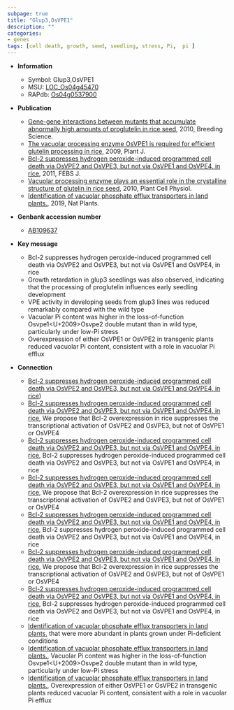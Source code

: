 ```yaml
---
subpage: true
title: "Glup3,OsVPE1"
description: ""
categories:
- genes
tags: [cell death, growth, seed, seedling, stress, Pi,  pi ]
---
```


* **Information**  
    + Symbol: Glup3,OsVPE1  
    + MSU: [LOC_Os04g45470](http://rice.plantbiology.msu.edu/cgi-bin/ORF_infopage.cgi?orf=LOC_Os04g45470)  
    + RAPdb: [Os04g0537900](http://rapdb.dna.affrc.go.jp/viewer/gbrowse_details/irgsp1?name=Os04g0537900)  

* **Publication**  
    + [Gene-gene interactions between mutants that accumulate abnormally high amounts of proglutelin in rice seed](http://www.ncbi.nlm.nih.gov/pubmed?term=Gene-gene+interactions+between+mutants+that+accumulate+abnormally+high+amounts+of+proglutelin+in+rice+seed%5BTitle%5D), 2010, Breeding Science.
    + [The vacuolar processing enzyme OsVPE1 is required for efficient glutelin processing in rice](http://www.ncbi.nlm.nih.gov/pubmed?term=The+vacuolar+processing+enzyme+OsVPE1+is+required+for+efficient+glutelin+processing+in+rice%5BTitle%5D), 2009, Plant J.
    + [Bcl-2 suppresses hydrogen peroxide-induced programmed cell death via OsVPE2 and OsVPE3, but not via OsVPE1 and OsVPE4, in rice](http://www.ncbi.nlm.nih.gov/pubmed?term=Bcl-2+suppresses+hydrogen+peroxide-induced+programmed+cell+death+via+OsVPE2+and+OsVPE3,+but+not+via+OsVPE1+and+OsVPE4,+in+rice%5BTitle%5D), 2011, FEBS J.
    + [Vacuolar processing enzyme plays an essential role in the crystalline structure of glutelin in rice seed](http://www.ncbi.nlm.nih.gov/pubmed?term=Vacuolar+processing+enzyme+plays+an+essential+role+in+the+crystalline+structure+of+glutelin+in+rice+seed%5BTitle%5D), 2010, Plant Cell Physiol.
    + [Identification of vacuolar phosphate efflux transporters in land plants.](http://www.ncbi.nlm.nih.gov/pubmed?term=Identification+of+vacuolar+phosphate+efflux+transporters+in+land+plants.%5BTitle%5D), 2019, Nat Plants.

* **Genbank accession number**  
    + [AB109637](http://www.ncbi.nlm.nih.gov/nuccore/AB109637)

* **Key message**  
    + Bcl-2 suppresses hydrogen peroxide-induced programmed cell death via OsVPE2 and OsVPE3, but not via OsVPE1 and OsVPE4, in rice
    + Growth retardation in glup3 seedlings was also observed, indicating that the processing of proglutelin influences early seedling development
    + VPE activity in developing seeds from glup3 lines was reduced remarkably compared with the wild type
    + Vacuolar Pi content was higher in the loss-of-function Osvpe1<U+2009>Osvpe2 double mutant than in wild type, particularly under low-Pi stress
    + Overexpression of either OsVPE1 or OsVPE2 in transgenic plants reduced vacuolar Pi content, consistent with a role in vacuolar Pi efflux

* **Connection**  
    + [Bcl-2 suppresses hydrogen peroxide-induced programmed cell death via OsVPE2 and OsVPE3, but not via OsVPE1 and OsVPE4, in rice](2))
    + [Bcl-2 suppresses hydrogen peroxide-induced programmed cell death via OsVPE2 and OsVPE3, but not via OsVPE1 and OsVPE4, in rice](http://www.ncbi.nlm.nih.gov/pubmed?term=Bcl-2+suppresses+hydrogen+peroxide-induced+programmed+cell+death+via+OsVPE2+and+OsVPE3,+but+not+via+OsVPE1+and+OsVPE4,+in+rice%5BTitle%5D), We propose that Bcl-2 overexpression in rice suppresses the transcriptional activation of OsVPE2 and OsVPE3, but not of OsVPE1 or OsVPE4
    + [Bcl-2 suppresses hydrogen peroxide-induced programmed cell death via OsVPE2 and OsVPE3, but not via OsVPE1 and OsVPE4, in rice](http://www.ncbi.nlm.nih.gov/pubmed?term=Bcl-2+suppresses+hydrogen+peroxide-induced+programmed+cell+death+via+OsVPE2+and+OsVPE3,+but+not+via+OsVPE1+and+OsVPE4,+in+rice%5BTitle%5D), Bcl-2 suppresses hydrogen peroxide-induced programmed cell death via OsVPE2 and OsVPE3, but not via OsVPE1 and OsVPE4, in rice
    + [Bcl-2 suppresses hydrogen peroxide-induced programmed cell death via OsVPE2 and OsVPE3, but not via OsVPE1 and OsVPE4, in rice](http://www.ncbi.nlm.nih.gov/pubmed?term=Bcl-2+suppresses+hydrogen+peroxide-induced+programmed+cell+death+via+OsVPE2+and+OsVPE3,+but+not+via+OsVPE1+and+OsVPE4,+in+rice%5BTitle%5D), We propose that Bcl-2 overexpression in rice suppresses the transcriptional activation of OsVPE2 and OsVPE3, but not of OsVPE1 or OsVPE4
    + [Bcl-2 suppresses hydrogen peroxide-induced programmed cell death via OsVPE2 and OsVPE3, but not via OsVPE1 and OsVPE4, in rice](http://www.ncbi.nlm.nih.gov/pubmed?term=Bcl-2+suppresses+hydrogen+peroxide-induced+programmed+cell+death+via+OsVPE2+and+OsVPE3,+but+not+via+OsVPE1+and+OsVPE4,+in+rice%5BTitle%5D), Bcl-2 suppresses hydrogen peroxide-induced programmed cell death via OsVPE2 and OsVPE3, but not via OsVPE1 and OsVPE4, in rice
    + [Bcl-2 suppresses hydrogen peroxide-induced programmed cell death via OsVPE2 and OsVPE3, but not via OsVPE1 and OsVPE4, in rice](http://www.ncbi.nlm.nih.gov/pubmed?term=Bcl-2+suppresses+hydrogen+peroxide-induced+programmed+cell+death+via+OsVPE2+and+OsVPE3,+but+not+via+OsVPE1+and+OsVPE4,+in+rice%5BTitle%5D), We propose that Bcl-2 overexpression in rice suppresses the transcriptional activation of OsVPE2 and OsVPE3, but not of OsVPE1 or OsVPE4
    + [Bcl-2 suppresses hydrogen peroxide-induced programmed cell death via OsVPE2 and OsVPE3, but not via OsVPE1 and OsVPE4, in rice](http://www.ncbi.nlm.nih.gov/pubmed?term=Bcl-2+suppresses+hydrogen+peroxide-induced+programmed+cell+death+via+OsVPE2+and+OsVPE3,+but+not+via+OsVPE1+and+OsVPE4,+in+rice%5BTitle%5D), Bcl-2 suppresses hydrogen peroxide-induced programmed cell death via OsVPE2 and OsVPE3, but not via OsVPE1 and OsVPE4, in rice
    + [Identification of vacuolar phosphate efflux transporters in land plants.](OsVPE1+and+OsVPE2) that were more abundant in plants grown under Pi-deficient conditions
    + [Identification of vacuolar phosphate efflux transporters in land plants.](http://www.ncbi.nlm.nih.gov/pubmed?term=Identification+of+vacuolar+phosphate+efflux+transporters+in+land+plants.%5BTitle%5D),  Vacuolar Pi content was higher in the loss-of-function Osvpe1<U+2009>Osvpe2 double mutant than in wild type, particularly under low-Pi stress
    + [Identification of vacuolar phosphate efflux transporters in land plants.](http://www.ncbi.nlm.nih.gov/pubmed?term=Identification+of+vacuolar+phosphate+efflux+transporters+in+land+plants.%5BTitle%5D),  Overexpression of either OsVPE1 or OsVPE2 in transgenic plants reduced vacuolar Pi content, consistent with a role in vacuolar Pi efflux



